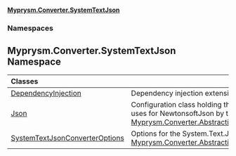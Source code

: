 #### [Myprysm.Converter.SystemTextJson](index.md 'index')
### Namespaces
<a name='Myprysm_Converter_SystemTextJson'></a>
## Myprysm.Converter.SystemTextJson Namespace

| Classes | |
| :--- | :--- |
| [DependencyInjection](Myprysm_Converter_SystemTextJson_DependencyInjection.md 'Myprysm.Converter.SystemTextJson.DependencyInjection') | Dependency injection extensions.<br/> |
| [Json](Myprysm_Converter_SystemTextJson_Json.md 'Myprysm.Converter.SystemTextJson.Json') | Configuration class holding the settings uses for NewtonsoftJson by this [Myprysm.Converter.Abstractions.IConverter](https://docs.microsoft.com/en-us/dotnet/api/Myprysm.Converter.Abstractions.IConverter 'Myprysm.Converter.Abstractions.IConverter').<br/> |
| [SystemTextJsonConverterOptions](Myprysm_Converter_SystemTextJson_SystemTextJsonConverterOptions.md 'Myprysm.Converter.SystemTextJson.SystemTextJsonConverterOptions') | Options for the System.Text.Json [Myprysm.Converter.Abstractions.IConverter](https://docs.microsoft.com/en-us/dotnet/api/Myprysm.Converter.Abstractions.IConverter 'Myprysm.Converter.Abstractions.IConverter').<br/> |
  
